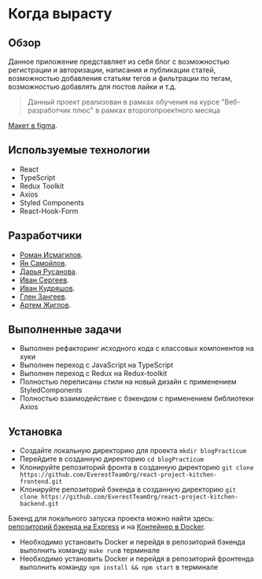 # Когда вырасту

## Обзор
Данное приложение представляет из себя блог с возможностью регистрации и авторизации, написания и публикации статей, возможностью добавления статьям тегов и фильтрации по тегам, возможностью добавлять для постов лайки и т.д.

>Данный проект реализован в рамках обучения на курсе "Веб-разработчик плюс" в рамках второгопроектного месяца

[Макет в figma](https://www.figma.com/file/4wPCpzg3Ee8yxsDlq5FVUs/%D0%9A%D0%BE%D0%B3%D0%B4%D0%B0-%D0%B2%D1%8B%D1%80%D0%B0%D1%81%D1%82%D1%83_external_link?node-id=0%3A1).

## Используемые технологии
* React
* TypeScript
* Redux Toolkit
* Axios
* Styled Components
* React-Hook-Form


## Разработчики
* [Роман Исмагилов](https://github.com/Roman178).
* [Ян Самойлов](https://github.com/YanSamoilov).
* [Дарья Русанова](https://github.com/dariarus).
* [Иван Сергеев](https://github.com/Wailingray).
* [Иван Кудряшов](https://github.com/ivankudriashov).
* [Глен Зангеев](https://github.com/eilerglen).
* [Артем Жиглов](https://github.com/zhig1ov).


## Выполненные задачи
* Выполнен рефакторинг исходного кода с классовых компонентов на хуки
* Выполнен переход с JavaScript на TypeScript
* Выполнен переход c Redux на Redux-toolkit
* Полностью переписаны стили на новый дизайн с применением StyledComponents
* Полностью взаимодействие с бэкендом с применением библиотеки Axios 

## Установка

* Создайте локальную директорию для проекта
`mkdir blogPracticum`
* Перейдите в созданную директорию
`cd blogPracticum`
* Клонируйте репозиторий фронта в созданную директорию
`git clone https://github.com/EverestTeamOrg/react-project-kitchen-frontend.git`
* Клонируйте репозиторий бэкенда в созданную директорию
`git clone https://github.com/EverestTeamOrg/react-project-kitchen-backend.git`

Бэкенд для локального запуска проекта можно найти здесь:
 [репозиторий бэкенда на Express](https://github.com/gothinkster/node-express-realworld-example-app) и на [Контейнер в Docker](https://github.com/Yandex-Practicum/react-project-kitchen-backend).

* Необходимо установить Docker и перейдя в репозиторий бэкенда выполнить команду `make run`в терминале
* Необходимо установить Docker и перейдя в репозиторий фронтенда выполнить команду `npm install && npm start` в терминале
 



